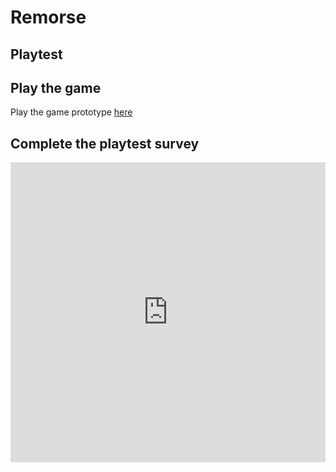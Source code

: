 # Remorse
## Playtest

## Play the game

Play the game prototype [here](https://rkoniar.github.io/IASC-1P04-Repository/)

## Complete the playtest survey

<iframe width="640px" height= "480px" src= "https://forms.office.com/Pages/ResponsePage.aspx?id=FRGudvwe8kqlNuKyRDrxoNPRkApxrkpNvxnLFMX6_zFUNzhGNTNaMVdNMEdCTlc4TllFNlNIT1ZFRi4u&embed=true" frameborder= "0" marginwidth= "0" marginheight= "0" style= "border: none; max-width:100%; max-height:100vh" allowfullscreen webkitallowfullscreen mozallowfullscreen msallowfullscreen> </iframe>
